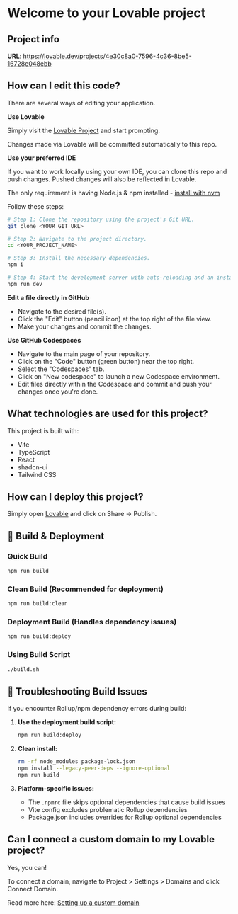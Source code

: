 # Welcome to your Lovable project

## Project info

**URL**: https://lovable.dev/projects/4e30c8a0-7596-4c36-8be5-16728e048ebb

## How can I edit this code?

There are several ways of editing your application.

**Use Lovable**

Simply visit the [Lovable Project](https://lovable.dev/projects/4e30c8a0-7596-4c36-8be5-16728e048ebb) and start prompting.

Changes made via Lovable will be committed automatically to this repo.

**Use your preferred IDE**

If you want to work locally using your own IDE, you can clone this repo and push changes. Pushed changes will also be reflected in Lovable.

The only requirement is having Node.js & npm installed - [install with nvm](https://github.com/nvm-sh/nvm#installing-and-updating)

Follow these steps:

```sh
# Step 1: Clone the repository using the project's Git URL.
git clone <YOUR_GIT_URL>

# Step 2: Navigate to the project directory.
cd <YOUR_PROJECT_NAME>

# Step 3: Install the necessary dependencies.
npm i

# Step 4: Start the development server with auto-reloading and an instant preview.
npm run dev
```

**Edit a file directly in GitHub**

- Navigate to the desired file(s).
- Click the "Edit" button (pencil icon) at the top right of the file view.
- Make your changes and commit the changes.

**Use GitHub Codespaces**

- Navigate to the main page of your repository.
- Click on the "Code" button (green button) near the top right.
- Select the "Codespaces" tab.
- Click on "New codespace" to launch a new Codespace environment.
- Edit files directly within the Codespace and commit and push your changes once you're done.

## What technologies are used for this project?

This project is built with:

- Vite
- TypeScript
- React
- shadcn-ui
- Tailwind CSS

## How can I deploy this project?

Simply open [Lovable](https://lovable.dev/projects/4e30c8a0-7596-4c36-8be5-16728e048ebb) and click on Share -> Publish.

## 🚀 Build & Deployment

### Quick Build
```bash
npm run build
```

### Clean Build (Recommended for deployment)
```bash
npm run build:clean
```

### Deployment Build (Handles dependency issues)
```bash
npm run build:deploy
```

### Using Build Script
```bash
./build.sh
```

## 🔧 Troubleshooting Build Issues

If you encounter Rollup/npm dependency errors during build:

1. **Use the deployment build script:**
   ```bash
   npm run build:deploy
   ```

2. **Clean install:**
   ```bash
   rm -rf node_modules package-lock.json
   npm install --legacy-peer-deps --ignore-optional
   npm run build
   ```

3. **Platform-specific issues:**
   - The `.npmrc` file skips optional dependencies that cause build issues
   - Vite config excludes problematic Rollup dependencies
   - Package.json includes overrides for Rollup optional dependencies

## Can I connect a custom domain to my Lovable project?

Yes, you can!

To connect a domain, navigate to Project > Settings > Domains and click Connect Domain.

Read more here: [Setting up a custom domain](https://docs.lovable.dev/tips-tricks/custom-domain#step-by-step-guide)
